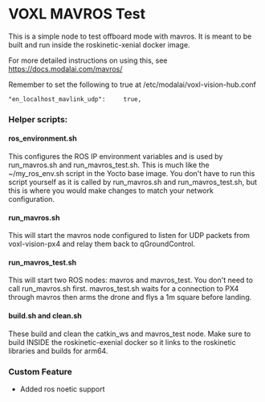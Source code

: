 # VOXL MAVROS Test

This is a simple node to test offboard mode with mavros. It is meant to be built and run inside the roskinetic-xenial docker image.

For more detailed instructions on using this, see https://docs.modalai.com/mavros/

Remember to set the following to true at /etc/modalai/voxl-vision-hub.conf
```
"en_localhost_mavlink_udp":     true,
```  

### Helper scripts:

#### ros_environment.sh

This configures the ROS IP environment variables and is used by run_mavros.sh and run_mavros_test.sh. This is much like the ~/my_ros_env.sh script in the Yocto base image. You don't have to run this script yourself as it is called by run_mavros.sh and run_mavros_test.sh, but this is where you would make changes to match your network configuration.

#### run_mavros.sh

This will start the mavros node configured to listen for UDP packets from voxl-vision-px4 and relay them back to qGroundControl.

#### run_mavros_test.sh

This will start two ROS nodes: mavros and mavros_test. You don't need to call run_mavros.sh first. mavros_test.sh waits for a connection to PX4 through mavros then arms the drone and flys a 1m square before landing.

#### build.sh and clean.sh

These build and clean the catkin_ws and mavros_test node. Make sure to build INSIDE the roskinetic-exenial docker so it links to the roskinetic libraries and builds for arm64.

### Custom Feature

* Added ros noetic support
